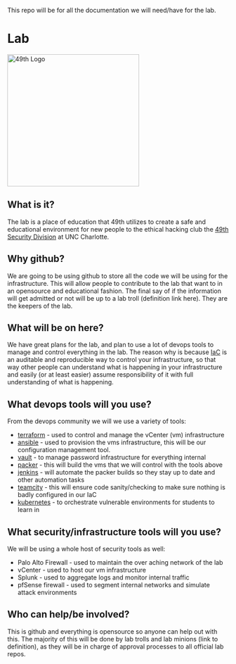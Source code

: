 This repo will be for all the documentation we will need/have for the lab.

# Lab

<img src="https://www.49sd.com/content/images/2017/04/49sdLogo-1.png" alt="49th Logo" alight="center" height="300" 
width="300">

## What is it?

The lab is a place of education that 49th utilizes to create a safe and educational environment for new people to the 
ethical hacking club the [49th Security Division](https://www.49sd.com/) at UNC Charlotte.

## Why github?

We are going to be using github to store all the code we will be using for the infrastructure. This will allow people 
to contribute to the lab that want to in an opensource and educational fashion. The final say of if the information 
will get admitted or not will be up to a lab troll (definition link here). They are the keepers of the lab.

## What will be on here?
We have great plans for the lab, and plan to use a lot of devops tools to manage and control everything in the lab. The 
reason why is because [IaC](https://en.wikipedia.org/wiki/Infrastructure_as_Code) is an auditable and reproducible way 
to control your infrastructure, so that way other people can understand what is happening in your infrastructure and 
easily (or at least easier) assume responsibility of it with full understanding of what is happening.

## What devops tools will you use?
From the devops community we will we use a variety of tools:
- [terraform](https://www.terraform.io/) - used to control and manage the vCenter (vm) infrastructure
- [ansible](https://www.ansible.com/) - used to provision the vms infrastructure, this will be our configuration 
management tool.
- [vault](https://www.vaultproject.io/) - to manage password infrastructure for everything internal
- [packer](https://www.packer.io/) - this will build the vms that we will control with the tools above
- [jenkins](https://jenkins.io/) - will automate the packer builds so they stay up to date and other automation tasks
- [teamcity](https://www.jetbrains.com/teamcity/) - this will ensure code sanity/checking to make sure nothing is badly 
configured in our IaC
- [kubernetes](https://kubernetes.io/) - to orchestrate vulnerable environments for students to learn in

## What security/infrastructure tools will you use?
We will be using a whole host of security tools as well:
- Palo Alto Firewall - used to maintain the over aching network of the lab
- vCenter - used to host our vm infrastructure
- Splunk - used to aggregate logs and monitor internal traffic
- pfSense firewall - used to segment internal networks and simulate attack environments

## Who can help/be involved?
This is github and everything is opensource so anyone can help out with this. The majority of this will be done by lab 
trolls and lab minions (link to definition), as they will be in charge of approval processes to all official lab repos.
